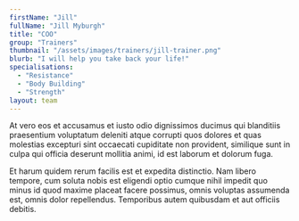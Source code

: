 ```yaml
---
firstName: "Jill"
fullName: "Jill Myburgh"
title: "COO"
group: "Trainers"
thumbnail: "/assets/images/trainers/jill-trainer.png"
blurb: "I will help you take back your life!"
specialisations:
  - "Resistance"
  - "Body Building"
  - "Strength"
layout: team
---
```



At vero eos et accusamus et iusto odio dignissimos ducimus qui blanditiis praesentium voluptatum deleniti atque corrupti quos dolores et quas molestias excepturi sint occaecati cupiditate non provident, similique sunt in culpa qui officia deserunt mollitia animi, id est laborum et dolorum fuga.

Et harum quidem rerum facilis est et expedita distinctio. Nam libero tempore, cum soluta nobis est eligendi optio cumque nihil impedit quo minus id quod maxime placeat facere possimus, omnis voluptas assumenda est, omnis dolor repellendus. Temporibus autem quibusdam et aut officiis debitis.